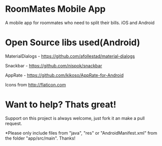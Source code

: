 RoomMates Mobile App
=================

A mobile app for roommates who need to split their bills. iOS and Android



Open Source libs used(Android)
=================
MaterialDialogs - https://github.com/afollestad/material-dialogs

Snackbar - https://github.com/nispok/snackbar

AppRate - https://github.com/kikoso/AppRate-for-Android

Icons from http://flaticon.com

Want to help? Thats great!
=================
Support on this project is always welcome, just fork it an make a pull request.

*Please only include files from "java", "res" or "AndroidManifest.xml" from the folder "app/src/main". Thanks!

